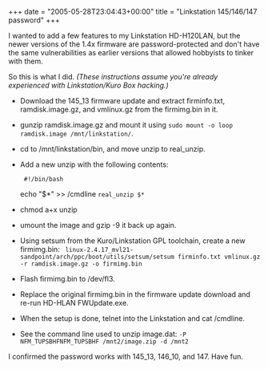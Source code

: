 +++
date = "2005-05-28T23:04:43+00:00"
title = "Linkstation 145/146/147 password"
+++



I wanted to add a few features to my Linkstation HD-H120LAN, but the newer
versions of the 1.4x firmware are password-protected and don't have the same
vulnerabilities as earlier versions that allowed hobbyists to tinker with
them.

So this is what I did. _(These instructions assume you're already experienced
with Linkstation/Kuro Box hacking.)_

  * Download the 145_13 firmware update and extract firminfo.txt, ramdisk.image.gz, and vmlinux.gz from the firmimg.bin in it.
  * gunzip ramdisk.image.gz and mount it using `sudo mount -o loop ramdisk.image /mnt/linkstation/`.
  * cd to /mnt/linkstation/bin, and move unzip to real_unzip.
  * Add a new unzip with the following contents:
    
         #!/bin/bash
     echo "$*" >> /cmdline
     `real_unzip $*`

  * chmod a+x unzip
  * umount the image and gzip -9 it back up again.
  * Using setsum from the Kuro/Linkstation GPL toolchain, create a new firmimg.bin: ` linux-2.4.17_mvl21-sandpoint/arch/ppc/boot/utils/setsum/setsum firminfo.txt vmlinux.gz -r ramdisk.image.gz -o firmimg.bin`
  * Flash firmimg.bin to /dev/fl3.
  * Replace the original firmimg.bin in the firmware update download and re-run HD-HLAN FWUpdate.exe.
  * When the setup is done, telnet into the Linkstation and cat /cmdline.
  * See the command line used to unzip image.dat: `-P NFM_TUPSBHFNFM_TUPSBHF /mnt2/image.zip -d /mnt2 `

I confirmed the password works with 145_13, 146_10, and 147\. Have fun.

